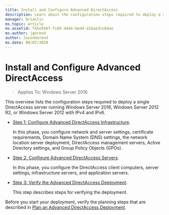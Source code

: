 ```yaml
---
title: Install and Configure Advanced DirectAccess
description: Learn about the configuration steps required to deploy a single DirectAccess server running  Windows Server 2016, Windows Server 2012 R2, or Windows Server 2012 with IPv4 and IPv6.
manager: brianlic
ms.topic: article
ms.assetid: f45e5b6f-fc66-4deb-bed4-a1baa3cc6dae
ms.author: jgerend
author: JasonGerend
ms.date: 08/07/2020
---
```

# Install and Configure Advanced DirectAccess

>Applies To: Windows Server 2016

This overview lists the configuration steps required to deploy a single DirectAccess server running  Windows Server 2016, Windows Server 2012 R2, or Windows Server 2012 with IPv4 and IPv6.

-   [Step 1: Configure Advanced DirectAccess Infrastructure](da-adv-configure-s1-infrastructure.md).

    In this phase, you configure network and server settings, certificate requirements, Domain Name System (DNS) settings, the network location server deployment, DirectAccess management servers, Active Directory settings, and Group Policy Objects (GPOs).

-   [Step 2: Configure Advanced DirectAccess Servers](da-adv-configure-s2-servers.md).

    In this phase, you configure the DirectAccess client computers, server settings, infrastructure servers, and application servers.

-   [Step 3: Verify the Advanced DirectAccess Deployment](da-adv-configure-s3-verify.md).

    This step describes steps for verifying the deployment.

Before you start your deployment, verify the planning steps that are described in [Plan an Advanced DirectAccess Deployment](Plan-an-Advanced-DirectAccess-Deployment.md).



